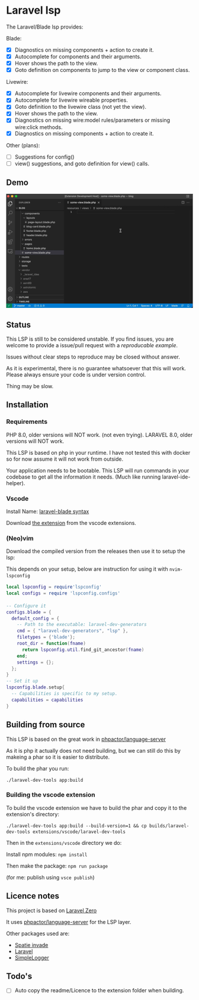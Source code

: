 # Laravel lsp

The Laravel/Blade lsp provides:

Blade:
- [x] Diagnostics on missing components + action to create it.
- [x] Autocomplete for components and their arguments.
- [x] Hover shows the path to the view.
- [x] Goto definition on components to jump to the view or component class.

Livewire:
- [x] Autocomplete for livewire components and their arguments.
- [x] Autocomplete for livewire wireable properties.
- [x] Goto definition to the livewire class (not yet the view).
- [x] Hover shows the path to the view.
- [x] Diagnostics on missing wire:model rules/parameters or missing wire:click methods.
- [x] Diagnostics on missing components + action to create it.

Other (plans):
- [ ] Suggestions for config()
- [ ] view() suggestions, and goto definition for view() calls.

## Demo

![Demo](./screenshots/demo-blade-lsp.gif)

## Status

This LSP is still to be considered unstable. If you find issues, you are welcome to provide a
issue/pull request with a *reproducable example*.

Issues without clear steps to reproduce may be closed without answer.

As it is experimental, there is no guarantee whatsoever that this will work. Please always ensure
your code is under version control.

Thing may be slow.

## Installation

### Requirements

PHP 8.0, older versions will NOT work. (not even trying).
LARAVEL 8.0, older versions will NOT work.

This LSP is based on php in your runtime. I have not tested this with docker so for now assume it
will not work from outside.

Your application needs to be bootable. This LSP will run commands in your codebase to get all the
information it needs. (Much like running laravel-ide-helper).

### Vscode

Install Name: [laravel-blade syntax](https://marketplace.visualstudio.com/items?itemName=cjhowe7.laravel-blade)

Download [the extension](https://marketplace.visualstudio.com/items?itemName=haringsbe-haringsrob.laravel-blade-livewire-lsp) from the vscode extensions.

### (Neo)vim

Download the compiled version from the releases then use it to setup the lsp:

This depends on your setup, below are instruction for using it with `nvim-lspconfig`

``` lua
local lspconfig = require'lspconfig'
local configs = require 'lspconfig.configs'

-- Configure it
configs.blade = {
  default_config = {
    -- Path to the executable: laravel-dev-generators
    cmd = { "laravel-dev-generators", "lsp" },
    filetypes = {'blade'};
    root_dir = function(fname)
      return lspconfig.util.find_git_ancestor(fname)
    end;
    settings = {};
  };
}
-- Set it up
lspconfig.blade.setup{
  -- Capabilities is specific to my setup.
  capabilities = capabilities
}
```

## Building from source

This LSP is based on the great work in [phpactor/language-server](https://github.com/phpactor/language-server)

As it is php it actually does not need building, but we can still do this by makeing a phar so it is easier to distribute.

To build the phar you run:

```
./laravel-dev-tools app:build
```

### Building the vscode extension

To build the vscode extension we have to build the phar and copy it to the extension's directory:

```
./laravel-dev-tools app:build --build-version=1 && cp builds/laravel-dev-tools extensions/vscode/laravel-dev-tools
```

Then in the `extensions/vscode` directory we do:

Install npm modules: `npm install`

Then make the package: `npm run package`

(for me: publish using `vsce publish`)

## Licence notes

This project is based on [Laravel Zero](https://github.com/laravel-zero/laravel-zero)

It uses [phpactor/language-server](https://github.com/phpactor/language-server) for the LSP layer.

Other packages used are:
- [Spatie invade](https://github.com/spatie/invade)
- [Laravel](https://github.com/laravel/framework)
- [SimpleLogger](https://github.com/wa72/simplelogger)

## Todo's

- [ ] Auto copy the readme/Licence to the extension folder when building.

